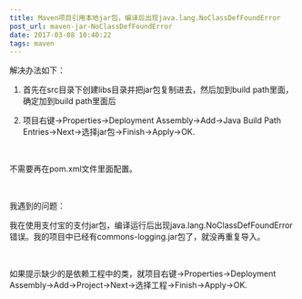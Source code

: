 ```yaml
---
title: Maven项目引用本地jar包，编译后出现java.lang.NoClassDefFoundError
post_url: maven-jar-NoClassDefFoundError
date: 2017-03-08 10:40:22
tags: maven
---
```

解决办法如下：

1. 首先在src目录下创建libs目录并把jar包复制进去，然后加到build path里面，确定加到build path里面后

2. 项目右键→Properties→Deployment Assembly→Add→Java Build Path Entries→Next→选择jar包→Finish→Apply→OK.

 

不需要再在pom.xml文件里面配置。

 

我遇到的问题：

我在使用支付宝的支付jar包，编译运行后出现java.lang.NoClassDefFoundError错误。我的项目中已经有commons-logging.jar包了，就没再重复导入。

 

如果提示缺少的是依赖工程中的类，就项目右键→Properties→Deployment Assembly→Add→Project→Next→选择工程→Finish→Apply→OK.
